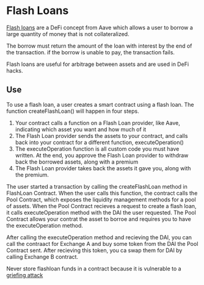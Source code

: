 # Flash Loans

[Flash loans](https://docs.aave.com/developers/guides/flash-loans) are a DeFi concept from Aave which allows a user to borrow a large quantity of money that is not collateralized.

The borrow must return the amount of the loan with interest by the end of the transaction. if the borrow is unable to pay, the transaction fails.

Flash loans are useful for arbitrage between assets and are used in DeFi hacks.

## Use

To use a flash loan, a user creates a smart contract using a flash loan. The function createFlashLoan() will happen in four steps.

1. Your contract calls a function on a Flash Loan provider, like Aave, indicating which asset you want and how much of it
2. The Flash Loan provider sends the assets to your contract, and calls back into your contract for a different function, executeOperation()
3. The executeOperation function is all custom code you must have written. At the end, you approve the Flash Loan provider to withdraw back the borrowed assets, along with a premium
4. The Flash Loan provider takes back the assets it gave you, along with the premium.

The user started a transaction by calling the createFlashLoan method in FlashLoan Contract. When the user calls this function, the contract calls the Pool Contract, which exposes the liquidity management methods for a pool of assets. When the Pool Contract recieves a request to create a flash loan, it calls executeOperation method with the DAI the user requested. The Pool Contract allows your contrat the asset to borroe and requires you to have the executeOperation method.

After calling the executeOperation method and recieving the DAI, you can call the contraact for Exchange A and buy some token from the DAI the Pool Contract sent. After recieving this token, you ca swap them for DAI by calling Exchange B contract.

Never store flashloan funds in a contract because it is vulnerable to a [griefing attack](https://ethereum.stackexchange.com/questions/92391/explain-griefing-attack-on-aave-flash-loan/92457?newreg=ad9c8df3e40b4314bf0d9461766c1d2c)
